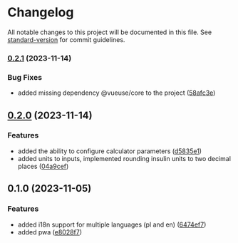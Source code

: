 # Changelog

All notable changes to this project will be documented in this file. See [standard-version](https://github.com/conventional-changelog/standard-version) for commit guidelines.

### [0.2.1](https://github.com/tatarysh/gluco-linker/compare/v0.2.0...v0.2.1) (2023-11-14)


### Bug Fixes

* added missing dependency @vueuse/core to the project ([58afc3e](https://github.com/tatarysh/gluco-linker/commit/58afc3e277281371c273d56cbc0a29d07b252d20))

## [0.2.0](https://github.com/tatarysh/gluco-linker/compare/v0.1.0...v0.2.0) (2023-11-14)


### Features

* added the ability to configure calculator parameters ([d5835e1](https://github.com/tatarysh/gluco-linker/commit/d5835e1974658aed4065f508e2844fa5b499ee62))
* added units to inputs, implemented rounding insulin units to two decimal places ([04a9cef](https://github.com/tatarysh/gluco-linker/commit/04a9cef76d746ed7ca3bbe8c3336c4e1c6a457cf))

## 0.1.0 (2023-11-05)


### Features

* added i18n support for multiple languages (pl and en) ([6474ef7](https://github.com/tatarysh/gluco-linker/commit/6474ef7fae28afd50f8b98805aff02e9fdfd62ba))
* added pwa ([e8028f7](https://github.com/tatarysh/gluco-linker/commit/e8028f7b0ce0c20d279569032fb2b4610ffa502e))
